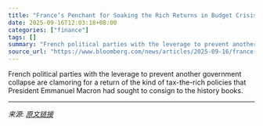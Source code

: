 ```yaml
---
title: "France’s Penchant for Soaking the Rich Returns in Budget Crisis"
date: 2025-09-16T12:03:18+08:00
categories: ["finance"]
tags: []
summary: "French political parties with the leverage to prevent another government collapse are clamoring for a return of the kind of tax-the-rich policies that President Emmanuel Macron had sought to consign t"
source_url: "https://www.bloomberg.com/news/articles/2025-09-16/france-s-penchant-for-soaking-the-rich-returns-in-budget-crisis"
---
```


French political parties with the leverage to prevent another government collapse are clamoring for a return of the kind of tax-the-rich policies that President Emmanuel Macron had sought to consign to the history books.

---

*来源: [原文链接](https://www.bloomberg.com/news/articles/2025-09-16/france-s-penchant-for-soaking-the-rich-returns-in-budget-crisis)*
